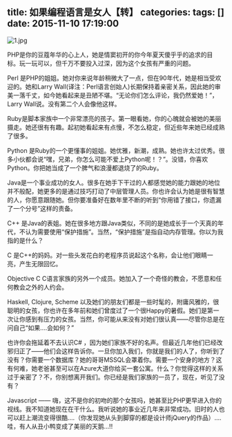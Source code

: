 title: 如果编程语言是女人【转】
categories: 
tags: []
date: 2015-11-10 17:19:00
---
![1.jpg][1]

PHP是你的豆蔻年华的心上人，她是情窦初开的你今年夏天傻乎乎的追求的目标。玩一玩可以，但千万不要投入过深，因为这个女孩有严重的问题。

Perl 是PHP的姐姐。她对你来说年龄稍微大了一点，但在90年代，她是相当受欢迎的。她和Larry Wall(译注：Perl语言创始人)长期保持着亲密关系，因此她的审美一落千丈，如今她看起来是丑陋不堪。“无论你们怎么评论，我仍然爱她！”，Larry Wall说。没有第二个人会像他这样。

Ruby是脚本家族中一个非常漂亮的孩子。第一眼看她，你的心魄就会被她的美丽摄走。她还很有有趣。起初她看起来有点慢，不怎么稳定，但近些年来她已经成熟了很多。

Python 是Ruby的一个更懂事的姐姐。她优雅，新潮，成熟。她也许太过优秀。很多小伙都会说“嘿，兄弟，你怎么可能不爱上Python呢！？”。没错，你喜欢Python。你把她当成了一个脾气和浪漫都退烧了的Ruby。

Java是一个事业成功的女人。很多在她手下干过的人都感觉她的能力跟她的地位并不般配，她更多的是通过技巧打动了中层管理人员。你也许会认为她是很有智慧的人，你愿意跟随她。但你要准备好在数年里不断的听到“你用错了接口，你遗漏了一个分号”这样的责备。

C++ 是Java的表姐。她在很多地方跟Java类似，不同的是她成长于一个天真的年代，不认为需要使用“保护措施”。当然，“保护措施”是指自动内存管理。你以为我指的是什么？ 

C 是C++的妈妈。对一些头发花白的老程序员说起这个名称，会让他们眼睛一亮，产生无限回忆。

Objective C C语言家族的另外一个成员。她加入了一个奇怪的教会，不愿意和任何教会之外的人约会。

Haskell, Clojure, Scheme 以及她们的朋友们都是一些时髦的，附庸风雅的，很聪明的女孩，你也许在多年前和她们曾度过了一个很Happy的暑假。她们是第一次让你感到有压力的女孩。当然，你可能从来没有对她们很认真——尽管你总是在问自己“如果….会如何？”

也许你会拖延着不去认识C# ，因为她们家族不好的名声。但最近几年他们已经改邪归正了——他们会这样告诉你。一旦你加入我们，你就是我们的人了，你听到了没有？你需要一个数据库？她的哥哥MSSQL会罩着你。需要一个安身的地方？这有何难，她老爸甚至可以在Azure大道你给买一套公寓。什么？你觉得这样的关系过于亲密了？不，你别想离开我们。你已经是我们家族的一员了，现在，听见了没有？

Javascript —— 嗨，这不是你的初吻的那个女孩吗，她甚至比PHP更早进入你的视线。我不知道她现在在干什么。我听说她的事业近几年来非常成功。旧时的人也可以赶上潮流变得很酷….（你发现她从头到脚穿的都是设计师jQuery的作品）….哇，有人从丑小鸭变成了美丽的天鹅…!!



  [1]: http://www.ghostsf.com/usr/uploads/2015/11/1516939230.jpg